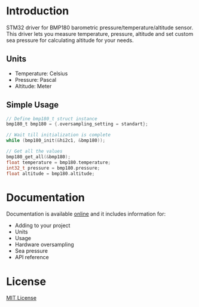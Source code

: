 # Introduction

STM32 driver for BMP180 barometric pressure/temperature/altitude sensor. This driver lets you measure temperature, pressure, altitude and set custom sea pressure for calculating altitude for your needs.

## Units

* Temperature: Celsius
* Pressure: Pascal
* Altitude: Meter

## Simple Usage

```c
// Define bmp180_t struct instance
bmp180_t bmp180 = {.oversampling_setting = standart};

// Wait till initialization is complete
while (bmp180_init(&hi2c1, &bmp180));

// Get all the values
bmp180_get_all(&bmp180);
float temperature = bmp180.temperature;
int32_t pressure = bmp180.pressure;
float altitude = bmp180.altitude;
```

# Documentation

Documentation is available [online](https://bmp180-stm32-driver.readthedocs.io/en/latest/) and it includes information for:

* Adding to your project
* Units
* Usage
* Hardware oversampling
* Sea pressure
* API reference

# License

[MIT License](LICENSE)
